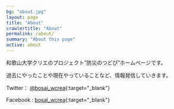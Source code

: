 ```yaml
---
bg: "about.jpg"
layout: page
title: "About"
crawlertitle: "About"
permalink: /about/
summary: "About this page"
active: about
---
```

和歌山大学クリエのプロジェクト”防災のつどぴ”ホームページです。

過去にやったことや現在やっていることなど、情報発信していきます。

Twitter： [@bosai_wcrea](https://twitter.com/bosai_wcrea){:target="_blank"}

Facebook : [bosai_wcrea](https://www.facebook.com/bosai.wcrea){:target="_blank"}